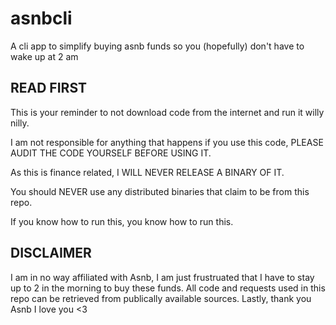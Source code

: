 # asnbcli

A cli app to simplify buying asnb funds so you (hopefully) don't have to wake up at 2 am

## READ FIRST

This is your reminder to not download code from the internet and run it willy nilly. 

I am not responsible for anything that happens if you use this code, PLEASE AUDIT THE CODE YOURSELF BEFORE USING IT.

As this is finance related, I WILL NEVER RELEASE A BINARY OF IT. 

You should NEVER use any distributed binaries that claim to be from this repo.

If you know how to run this, you know how to run this.

## DISCLAIMER

I am in no way affiliated with Asnb, I am just frustruated that I have to stay up to 2 in the morning to buy these funds.
All code and requests used in this repo can be retrieved from publically available sources. Lastly, thank you Asnb I love you <3
